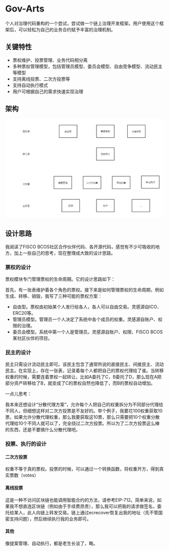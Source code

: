 # Gov-Arts

个人对治理代码重构的一个尝试，尝试做一个链上治理开发框架。用户使用这个框架后，可以轻松为自己的业务合约赋予丰富的治理机制。

## 关键特性

- 票权维护、投票管理、业务代码相分离
- 多种票权管理模型，包括管理员模型、委员会模型、自由竞争模型、流动民主等模型
- 支持离线投票、二次方投票等
- 支持自动执行模式
- 用户可根据自己的需求快速实现治理


## 架构

![](image/设想.png)


## 设计思路

我阅读了FISCO BCOS社区合作伙伴代码、各开源代码，感觉有不少可吸收的地方，加上一些自己的思考，现在整理成大致的设计思路。

### 票权的设计

票权模块专门管理票权的生命周期。它的设计思路如下：

首先，有一张表维护着各个角色的票权。接下来是如何管理票权的生命周期，例如生成、转移、销毁，我写了三种可能的票权方案：

- 自由型。票权由初始某个人发行给各人，各人可以自由交易。灵感源自ICO、ERC20等。
- 管理员模型。管理员一个人决定了系统中各个成员的权重。灵感源自账户、权限的治理。
- 委员会模型。系统中第一个人是管理员。灵感源自账户、权限、FISCO BCOS某社区伙伴的项目。

### 民主的设计

民主只需设计流动民主即可。该民主包含了通常所说的直接民主、间接民主、流动民主。在实现上，存在一张表，记录着每个人都把自己的票权代理给了谁。当转移权重的时候，需要连着票权一起转让，比如A委托了C，B委托了D，那么现在A把部分资产转移给了B，就变成了C的票权自然也降低了，而B的票权自动增加。

一点儿思考：

我本来还想设计“分散代理方案”，允许每个人把自己的权重拆分为不同部分代理给不同人，但细想这样对二次方投票是不友好的。举个例子，我要花100权重获取10票，如果允许分散代理权重，那么我要获取这10票，那么只需要把10个权重分散代理给10个不同人就可以了，完全绕过二次方投票。所以为了二次方投票这么棒的东西，还是不要搞什么分散代理吧。


### 投票、执行的设计

#### 二次方投票
权重不等于真的票权。投票的时候，可以通过一个转换函数，将权重开方，得到真实票数（votes）

#### 离线投票

这是一种不访问区块链也能调用智能合约的方法，请参考EIP-712。简单来说，如果我不想直连区块链（例如由于手续费昂贵），那么我可以把我的请求做签名，委托给某人，此人向链上转发交易。链上通过ecrecover恢复出我的地址（先不管国密支持问题），然后继续执行我的业务即可。

#### 其他
像提案管理、自动执行，都是老生长谈了，略。






